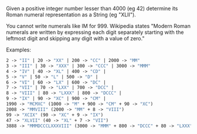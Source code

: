 Given a positive integer number lesser than 4000 (eg 42) determine its Roman numeral representation as a String (eg "XLII").

You cannot write numerals like IM for 999. Wikipedia states "Modern Roman numerals are written by expressing each digit separately starting with the leftmost digit and skipping any digit with a value of zero."

Examples:

```1 -> "I" | 10 -> "X" | 100 -> "C" | 1000 -> "M"
2 -> "II" | 20 -> "XX" | 200 -> "CC" | 2000 -> "MM"
3 -> "III" | 30 -> "XXX" | 300 -> "CCC" | 3000 -> "MMM"
4 -> "IV" | 40 -> "XL" | 400 -> "CD" |
5 -> "V" | 50 -> "L" | 500 -> "D" |
6 -> "VI" | 60 -> "LX" | 600 -> "DC" |
7 -> "VII" | 70 -> "LXX" | 700 -> "DCC" |
8 -> "VIII" | 80 -> "LXXX" | 800 -> "DCCC" |
9 -> "IX" | 90 -> "XC" | 900 -> "CM" |
1990 -> "MCMXC" (1000 -> "M" + 900 -> "CM" + 90 -> "XC")
2008 -> "MMVIII" (2000 -> "MM" + 8 -> "VIII")
99 -> "XCIX" (90 -> "XC" + 9 -> "IX")
47 -> "XLVII" (40 -> "XL" + 7 -> "VII")
3888 -> "MMMDCCCLXXXVIII" (3000 -> "MMM" + 800 -> "DCCC" + 80 -> "LXXX" + 8 -> "VIII")```
